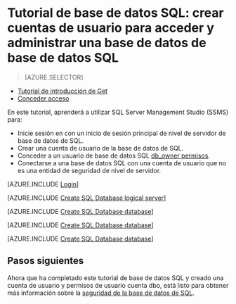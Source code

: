 <properties
    pageTitle="Tutorial de base de datos SQL: Introducción a la seguridad"
    description="Aprenda a crear cuentas de usuario para acceder y administrar una base de datos."
    keywords=""
    services="sql-database"
    documentationCenter=""
    authors="CarlRabeler"
    manager="jhubbard"
    editor=""/>


<tags
    ms.service="sql-database"
    ms.workload="data-management"
    ms.tgt_pltfrm="na"
    ms.devlang="na"
    ms.topic="hero-article"
    ms.date="08/17/2016"
    ms.author="carlrab"/>

# <a name="sql-database-tutorial-create-sql-database-user-accounts-to-access-and-manage-a-database"></a>Tutorial de base de datos SQL: crear cuentas de usuario para acceder y administrar una base de datos de base de datos SQL


> [AZURE.SELECTOR]
- [Tutorial de introducción de Get](sql-database-get-started-security.md)
- [Conceder acceso](sql-database-manage-logins.md)

En este tutorial, aprenderá a utilizar SQL Server Management Studio (SSMS) para:

- Inicie sesión en con un inicio de sesión principal de nivel de servidor de base de datos de SQL.
- Crear una cuenta de usuario de la base de datos de SQL.
- Conceder a un usuario de base de datos SQL [db_owner permisos](https://msdn.microsoft.com/library/ms189121.aspx#Anchor_0).
- Conectarse a una base de datos SQL con una cuenta de usuario que no es una entidad de seguridad de nivel de servidor.

[AZURE.INCLUDE [Login](../../includes/azure-getting-started-portal-login.md)]


[AZURE.INCLUDE [Create SQL Database logical server](../../includes/sql-database-sql-server-management-studio-connect-server-principal.md)]


[AZURE.INCLUDE [Create SQL Database database](../../includes/sql-database-create-new-database-user.md)]


[AZURE.INCLUDE [Create SQL Database database](../../includes/sql-database-grant-database-user-dbo-permissions.md)]


[AZURE.INCLUDE [Create SQL Database database](../../includes/sql-database-sql-server-management-studio-connect-user.md)]


## <a name="next-steps"></a>Pasos siguientes
Ahora que ha completado este tutorial de base de datos SQL y creado una cuenta de usuario y permisos de usuario cuenta dbo, está listo para obtener más información sobre la [seguridad de la base de datos de SQL](sql-database-manage-logins.md).


